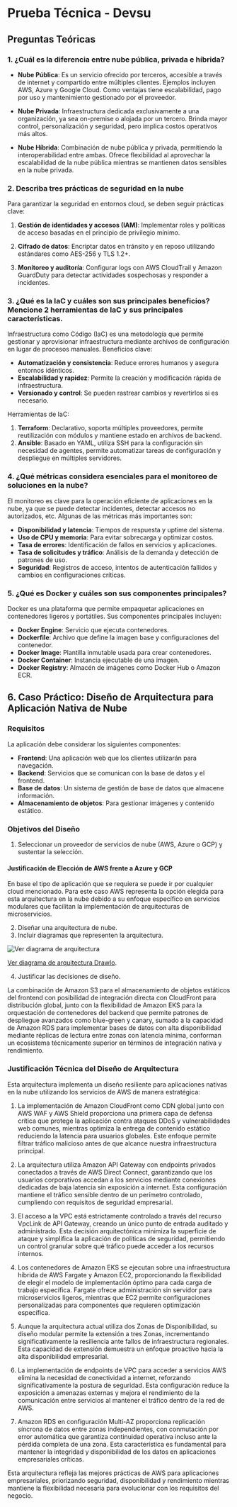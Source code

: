# Prueba Técnica - Devsu

## Preguntas Teóricas

### 1. ¿Cuál es la diferencia entre nube pública, privada e híbrida?

- **Nube Pública**: Es un servicio ofrecido por terceros, accesible a través de internet y compartido entre múltiples clientes. Ejemplos incluyen AWS, Azure y Google Cloud. Como ventajas tiene escalabilidad, pago por uso y mantenimiento gestionado por el proveedor.

- **Nube Privada**: Infraestructura dedicada exclusivamente a una organización, ya sea on-premise o alojada por un tercero. Brinda mayor control, personalización y seguridad, pero implica costos operativos más altos.

- **Nube Híbrida**: Combinación de nube pública y privada, permitiendo la interoperabilidad entre ambas. Ofrece flexibilidad al aprovechar la escalabilidad de la nube pública mientras se mantienen datos sensibles en la nube privada.

### 2. Describa tres prácticas de seguridad en la nube

Para garantizar la seguridad en entornos cloud, se deben seguir prácticas clave:

1. **Gestión de identidades y accesos (IAM)**: Implementar roles y políticas de acceso basadas en el principio de privilegio mínimo.

2. **Cifrado de datos**: Encriptar datos en tránsito y en reposo utilizando estándares como AES-256 y TLS 1.2+.

3. **Monitoreo y auditoría**: Configurar logs con AWS CloudTrail y Amazon GuardDuty para detectar actividades sospechosas y responder a incidentes.

### 3. ¿Qué es la IaC y cuáles son sus principales beneficios? Mencione 2 herramientas de IaC y sus principales características.

Infraestructura como Código (IaC) es una metodología que permite gestionar y aprovisionar infraestructura mediante archivos de configuración en lugar de procesos manuales. Beneficios clave:

- **Automatización y consistencia**: Reduce errores humanos y asegura entornos idénticos.
- **Escalabilidad y rapidez**: Permite la creación y modificación rápida de infraestructura.
- **Versionado y control**: Se pueden rastrear cambios y revertirlos si es necesario.

Herramientas de IaC:

1. **Terraform**: Declarativo, soporta múltiples proveedores, permite reutilización con módulos y mantiene estado en archivos de backend.
2. **Ansible**: Basado en YAML, utiliza SSH para la configuración sin necesidad de agentes, permite automatizar tareas de configuración y despliegue en múltiples servidores.

### 4. ¿Qué métricas considera esenciales para el monitoreo de soluciones en la nube?

El monitoreo es clave para la operación eficiente de aplicaciones en la nube, ya que se puede detectar incidentes, detectar accesos no autorizados, etc. Algunas de las métricas más importantes son:

- **Disponibilidad y latencia**: Tiempos de respuesta y uptime del sistema.
- **Uso de CPU y memoria**: Para evitar sobrecarga y optimizar costos.
- **Tasa de errores**: Identificación de fallos en servicios y aplicaciones.
- **Tasa de solicitudes y tráfico**: Análisis de la demanda y detección de patrones de uso.
- **Seguridad**: Registros de acceso, intentos de autenticación fallidos y cambios en configuraciones críticas.

### 5. ¿Qué es Docker y cuáles son sus componentes principales?

Docker es una plataforma que permite empaquetar aplicaciones en contenedores ligeros y portátiles. Sus componentes principales incluyen:

- **Docker Engine**: Servicio que ejecuta contenedores.
- **Dockerfile**: Archivo que define la imagen base y configuraciones del contenedor.
- **Docker Image**: Plantilla inmutable usada para crear contenedores.
- **Docker Container**: Instancia ejecutable de una imagen.
- **Docker Registry**: Almacén de imágenes como Docker Hub o Amazon ECR.

## 6. Caso Práctico: Diseño de Arquitectura para Aplicación Nativa de Nube

### Requisitos

La aplicación debe considerar los siguientes componentes:

- **Frontend**: Una aplicación web que los clientes utilizarán para navegación.
- **Backend**: Servicios que se comunican con la base de datos y el frontend.
- **Base de datos**: Un sistema de gestión de base de datos que almacene información.
- **Almacenamiento de objetos**: Para gestionar imágenes y contenido estático.

### Objetivos del Diseño

1. Seleccionar un proveedor de servicios de nube (AWS, Azure o GCP) y sustentar la selección.

#### Justificación de Elección de AWS frente a Azure y GCP

En base el tipo de aplicación que se requiera se puede ir por cualquier cloud mencionado. Para este caso AWS representa la opción elegida para esta arquitectura en la nube debido a su enfoque específico en servicios modulares que facilitan la implementación de arquitecturas de microservicios.

2. Diseñar una arquitectura de nube.
3. Incluir diagramas que representen la arquitectura.

![Ver diagrama de arquitectura](https://drive.google.com/file/d/1lJ6MCyyOOdXhiqva7hD1rU1oJGVoDrzu)

[Ver diagrama de arquitectura DrawIo](https://viewer.diagrams.net/?tags=%7B%7D&lightbox=1&highlight=0000ff&layers=1&nav=1&title=ArquitecturaAWS_Devsu.drawio&dark=auto#Uhttps%3A%2F%2Fdrive.google.com%2Fuc%3Fid%3D1XUaEuTHBYr6akg0OzG3SXTtH4REY2ORz%26export%3Ddownload).

4. Justificar las decisiones de diseño.

La combinación de Amazon S3 para el almacenamiento de objetos estáticos del frontend con posibilidad de integración directa con CloudFront para distribución global, junto con la flexibilidad de Amazon EKS para la orquestación de contenedores del backend que permite patrones de despliegue avanzados como blue-green y canary, sumado a la capacidad de Amazon RDS para implementar bases de datos con alta disponibilidad mediante réplicas de lectura entre zonas con latencia mínima, conforman un ecosistema técnicamente superior en términos de integración nativa y rendimiento.

### Justificación Técnica del Diseño de Arquitectura

Esta arquitectura implementa un diseño resiliente para aplicaciones nativas en la nube utilizando los servicios de AWS de manera estratégica:

1. La implementación de Amazon CloudFront como CDN global junto con AWS WAF y AWS Shield proporciona una primera capa de defensa crítica que protege la aplicación contra ataques DDoS y vulnerabilidades web comunes, mientras optimiza la entrega de contenido estático reduciendo la latencia para usuarios globales. Este enfoque permite filtrar tráfico malicioso antes de que alcance nuestra infraestructura principal.

2. La arquitectura utiliza Amazon API Gateway con endpoints privados conectados a través de AWS Direct Connect, garantizando que los usuarios corporativos accedan a los servicios mediante conexiones dedicadas de baja latencia sin exposición a internet. Esta configuración mantiene el tráfico sensible dentro de un perímetro controlado, cumpliendo con requisitos de seguridad empresarial.

3. El acceso a la VPC está estrictamente controlado a través del recurso VpcLink de API Gateway, creando un único punto de entrada auditado y administrado. Esta decisión arquitectónica minimiza la superficie de ataque y simplifica la aplicación de políticas de seguridad, permitiendo un control granular sobre qué tráfico puede acceder a los recursos internos.

4. Los contenedores de Amazon EKS se ejecutan sobre una infraestructura híbrida de AWS Fargate y Amazon EC2, proporcionando la flexibilidad de elegir el modelo de implementación óptimo para cada carga de trabajo específica. Fargate ofrece administración sin servidor para microservicios ligeros, mientras que EC2 permite configuraciones personalizadas para componentes que requieren optimización específica.

5. Aunque la arquitectura actual utiliza dos Zonas de Disponibilidad, su diseño modular permite la extensión a tres Zonas, incrementando significativamente la resiliencia ante fallos de infraestructura regionales. Esta capacidad de extensión demuestra un enfoque proactivo hacia la alta disponibilidad empresarial.

6. La implementación de endpoints de VPC para acceder a servicios AWS elimina la necesidad de conectividad a internet, reforzando significativamente la postura de seguridad. Esta configuración reduce la exposición a amenazas externas y mejora el rendimiento de la comunicación entre servicios al mantener el tráfico dentro de la red de AWS.

7. Amazon RDS en configuración Multi-AZ proporciona replicación síncrona de datos entre zonas independientes, con conmutación por error automática que garantiza continuidad operativa incluso ante la pérdida completa de una zona. Esta característica es fundamental para mantener la integridad y disponibilidad de los datos en aplicaciones empresariales críticas.

Esta arquitectura refleja las mejores prácticas de AWS para aplicaciones empresariales, priorizando seguridad, disponibilidad y rendimiento mientras mantiene la flexibilidad necesaria para evolucionar con los requisitos del negocio.
